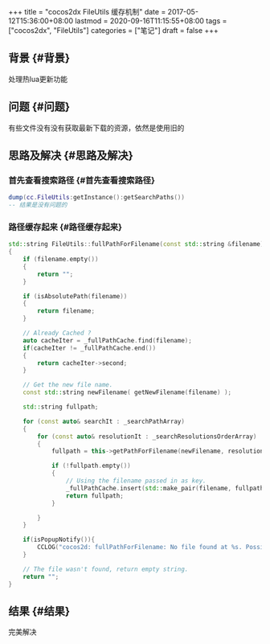 +++
title = "cocos2dx FileUtils 缓存机制"
date = 2017-05-12T15:36:00+08:00
lastmod = 2020-09-16T11:15:55+08:00
tags = ["cocos2dx", "FileUtils"]
categories = ["笔记"]
draft = false
+++

## 背景 {#背景}

处理热lua更新功能


## 问题 {#问题}

有些文件没有没有获取最新下载的资源，依然是使用旧的


## 思路及解决 {#思路及解决}


### 首先查看搜索路径 {#首先查看搜索路径}

```lua
dump(cc.FileUtils:getInstance():getSearchPaths())
-- 结果是没有问题的
```


### 路径缓存起来 {#路径缓存起来}

```C++
std::string FileUtils::fullPathForFilename(const std::string &filename) const
{
    if (filename.empty())
    {
        return "";
    }

    if (isAbsolutePath(filename))
    {
        return filename;
    }

    // Already Cached ?
    auto cacheIter = _fullPathCache.find(filename);
    if(cacheIter != _fullPathCache.end())
    {
        return cacheIter->second;
    }

    // Get the new file name.
    const std::string newFilename( getNewFilename(filename) );

    std::string fullpath;

    for (const auto& searchIt : _searchPathArray)
    {
        for (const auto& resolutionIt : _searchResolutionsOrderArray)
        {
            fullpath = this->getPathForFilename(newFilename, resolutionIt, searchIt);

            if (!fullpath.empty())
            {
                // Using the filename passed in as key.
                _fullPathCache.insert(std::make_pair(filename, fullpath));
                return fullpath;
            }

        }
    }

    if(isPopupNotify()){
        CCLOG("cocos2d: fullPathForFilename: No file found at %s. Possible missing file.", filename.c_str());
    }

    // The file wasn't found, return empty string.
    return "";
}

```


## 结果 {#结果}

完美解决
